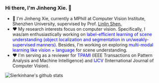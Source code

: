 ### Hi there, I'm Jinheng Xie. 👋

- 🌱 I'm Jinheng Xie, currently a MPhill at Computer Vision Institute, Shenzhen University, supervised by Prof. <a href='https://scholar.google.com/citations?user=AZ_y9HgAAAAJ&hl=en'>Linlin Shen.</a>
- ❤️  My research interests focus on computer vision. Specifically, I was/am enthusiastically working on <font color='blue'> label-efficient learning of scene understanding (object localization and segmentation in un/weakly-supervised manners). </font>  Besides, I'm working on exploring <font color='blue'> multi-modal learning like vision + language </font> for scene understanding.
- ❤️  I'm serving as a reviewer for <font color='blue'>TPAMI</font> (IEEE Transactions on Pattern Analysis and Machine Intelligence) and <font color='blue'>IJCV</font> (International Journal of Computer Vision).

![Sierkinhane's github stats](https://github-readme-stats.anuraghazra1.vercel.app/api?username=Sierkinhane&show_icons=true&theme=cobalt)



<!--
**Sierkinhane/Sierkinhane** is a ✨ _special_ ✨ repository because its `README.md` (this file) appears on your GitHub profile.

Here are some ideas to get you started:

- 🔭 I’m currently working on ...
- 🌱 I’m currently learning ...
- 👯 I’m looking to collaborate on ...
- 🤔 I’m looking for help with ...
- 💬 Ask me about ...
- 📫 How to reach me: ...
- 😄 Pronouns: ...
- ⚡ Fun fact: ...
-->
